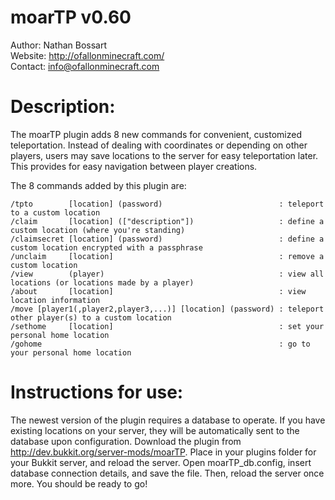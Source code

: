 # moarTP v0.60

Author: Nathan Bossart  
Website: <http://ofallonminecraft.com/>  
Contact: <info@ofallonminecraft.com>  


# Description:
The moarTP plugin adds 8 new commands for convenient, customized teleportation. Instead of dealing with coordinates or depending on other players, users may save locations to the server for easy teleportation later. This provides for easy navigation between player creations.


The 8 commands added by this plugin are:

    /tpto        [location] (password)                          : teleport to a custom location
    /claim       [location] (["description"])    	            : define a custom location (where you're standing)
    /claimsecret [location] (password)                          : define a custom location encrypted with a passphrase
    /unclaim     [location]                                     : remove a custom location
    /view        (player)                                       : view all locations (or locations made by a player)
    /about       [location]               	      	            : view location information
    /move [player1(,player2,player3,...)] [location] (password) : teleport other player(s) to a custom location
    /sethome     [location]                                     : set your personal home location
    /gohome                                                     : go to your personal home location


# Instructions for use:

The newest version of the plugin requires a database to operate.  If you have existing locations on your server, they will be automatically sent to the database upon configuration.  Download the plugin from http://dev.bukkit.org/server-mods/moarTP.  Place in your plugins folder for your Bukkit server, and reload the server.  Open moarTP_db.config, insert database connection details, and save the file.  Then, reload the server once more.  You should be ready to go!
